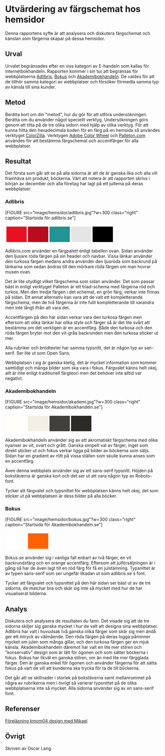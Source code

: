 Utvärdering av färgschemat hos hemsidor
=======================

Denna rapportens syfte är att analysera och diskutera färgschemat och känslan som färgerna skapar på dessa hemsidor.

Urval
-----------------------
Urvalet begränsades efter en viss kategori av E-handeln som kallas för internetbokhandeln. Rapporten kommer i sin tur att begränsas för webbplatserna [Adlibris](https://www.adlibris.com/se), [Bokus](https://www.bokus.com/) och [Akademibokhandeln](https://www.akademibokhandeln.se/). De valdes för att de tillhör samma kategori av webbplatser och försöker förmedla samma typ av känsla till sina kunder.

Metod
-----------------------

Berätta kort om din "metod", hur du gör för att utföra undersökningen. Berätta om du använder något speciellt verktyg.
Undersökningen görs genom att titta på de tre olika sidorn med hjälp av olika verktyg. För att kunna hitta den hexadecimala koden för en färg på en hemsida så användes verktyget [ColorZilla](https://chrome.google.com/webstore/detail/colorzilla/bhlhnicpbhignbdhedgjhgdocnmhomnp). Verktygen [Adobe Color Wheel](https://color.adobe.com/sv/create/color-wheel/) och [Palleton.com](http://paletton.com/#uid=1000u0kllllaFw0g0qFqFg0w0aF) användes för att bestämma färgschemat och accentfärger för alla webbplatser.

Resultat
-----------------------
Det första som går att se på alla sidorna är att de är ganska lika och alla vill framhäva sin produkt, böckerna. Värt att notera är att rapporten skrivs i början av december och alla företag har lagt på ett jultema på deras webbplatser.
### Adlibris
[FIGURE src="image/hemsidor/adlibris.jpg"?w=300 class="right" caption="Startsida för adlibris.se"]
<table style="border-spacing: 4px; border-collapse: separate">
<tr>
<td style="height: 50px; width: 50px; background-color: #E81121">
<td style="height: 50px; width: 50px; background-color: #B80D1B">
<td style="height: 50px; width: 50px; background-color: #209594">
<td style="height: 50px; width: 50px; background-color: #E5E5E5">
<td style="height: 50px; width: 50px; background-color: #000000">
</tr>
</table>

Adlibris.com använder en färgpalett enligt tabellen ovan. Sidan använder den ljusare röda färgen på sin header och navbar. Vissa länkar använder den turkosa färgen medans andra använder den ljusröda som backrund på länkarna som sedan ändras till den mörkare röda färgen om man hovrar musen ovan.

Det är lite otydligt vilket färgschema som sidan använder. Det som passar bäst in enligt verktyget Palleton är ett triad-schema med färgerna röd och turkos. Men den tredje färgen i det schemat, en grön färg, verkar inte finnas på sidan. Ett annat alternativ kan vara att de valt ett kompletterande färgschema, men de två färgerna är inte fullt kompletterande till varandra men inte långt ifrån att vara det.

Accentfärgen på den här sidan verkar vara den turkosa färgen men eftersom att olika länkar har olika style och färger så är det lite svårt att bestämma om det verkligen är en accentfärg. Både den turkosa och den röda färgen bryter mot den vit-gråa backrunden men den turkosa sticker ut mer.

Alla rubriker och brödtexter har samma typsnitt, det är någon typ av san-serif. Ser lite ut som Open Sans.

Webbplatsen i sig är ganska kletig, det är mycket information som kommer samtidigt och många bilder som ska vara i fokus. Färgvalet känns helt okej, allt är inte enligt traditionell färgteori men det behöver inte alltid var negativt.

### Akademibokhandeln
[FIGURE src="image/hemsidor/akademi.jpg"?w=300 class="right" caption="Startsida för Akademibokhandeln.se"]
<table style="border-spacing: 4px; border-collapse: separate">
<tr>
<td style="height: 50px; width: 50px; background-color: #FFFEF9">
<td style="height: 50px; width: 50px; background-color: #F1EFE6">
<td style="height: 50px; width: 50px; background-color: #41403D">
<td style="height: 50px; width: 50px; background-color: #2B2A27">
</tr>
</table>

Akademibokhandeln använder sig av ett akromatiskt färgschema med olika nyanser av vit, svart och grått. Ganska simpelt val av färger, inget som direkt sticker ut och fokus verkar ligga på bilder av böckerna som säljs. Sidan har en gradient av rött på vissa ställen som skulle kunna anses som en accentfärg.

Även denna webbplats använder sig av ett sans-serif typsnitt. Höjden på bokstäverna är ganska kort och det ser ut att vara någon typ av Roboto-font.

Tycker att färgvalet och typsnittet för webbplatsen känns helt okej, det som sticker ut på webbplatsen är dess bilder på alla böcker.

### Bokus
[FIGURE src="image/hemsidor/bokus.jpg"?w=300 class="right" caption="Startsida för Akademibokhandeln.se"]
<table style="border-spacing: 4px; border-collapse: separate">
<tr>
<td style="height: 50px; width: 50px; background-color: #FFFFFF">
<td style="height: 50px; width: 50px; background-color: #FF6200">
</tr>
</table>

Bokus.se använder sig i vanliga fall enbart av två färger, en vit backrundsfärg och en orange accentfärg. Eftersom att julförsäljningen är i gång så har de även lagt till en röd färg för få en julstämning. Typsnittet är av typen sans-serif som ser ungefär likadan ut som adlibris.se´s font.

Tycker att färgvalet och typsnittet på den här sidan ser bäst ut av de tre sidorna, de matchar bra och skär sig inte så mycket med hur de har visualiserat bilderna.

Analys
-----------------------

Diskutera och analysera de resultaten du fann.
Det visade sig att de tre sidorna skiljer sig ganska mycket i hur de valt att designa sina webbplatser. Adlibris har valt i huvudsak två ganska olika färger som skär sig men ändå ger ett intryck av välmående. Den röda färgen på deras logga påminner mycket om julen som många gillar, och den turkosa färgen ger en mjuk känsla. Akademibokhandeln däremot har valt en lite mer stilren och "konservativ" design som är lätt för ögonen och som sätter böckerna i fokus. Bokus har likväl en ganska stilren, om än med lite mer färgglada färger. Den är ganska enkel för ögonen och använder färgerna för att sätta fokus på vart de vill att kunderna ska trycka för ta de till böckerna.

Det går att se skillnader i storlek på bokstäverna samt mellanrummet på några av rubrikerna men i övrigt så varierar typsnittet på de olika webbplatserna inte så mycket. Alla sidorna använder sig av en sans-serif font.

Referenser
-----------------------

[Föreläsning kmom04 design med Mikael](https://www.youtube.com/watch?v=fSG9PJ0d84Y)

Övrigt
-----------------------
Skriven av Oscar Lang.
